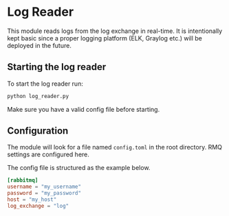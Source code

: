 # Log Reader 
This module reads logs from the log exchange in real-time.
It is intentionally kept basic since a proper logging platform (ELK,
Graylog etc.) will be deployed in the future.

## Starting the log reader

To start the log reader run:

```bash
python log_reader.py
```
Make sure you have a valid config file before starting. 

## Configuration
The module will look for a file named `config.toml` in the root directory.
RMQ settings are configured here.


The config file is structured as the example below.


```toml
[rabbitmq]
username = "my_username"
password = "my_password"
host = "my_host"
log_exchange = "log"
```